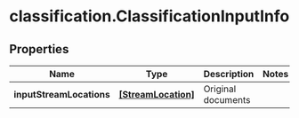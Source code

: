 # classification.ClassificationInputInfo

## Properties
Name | Type | Description | Notes
------------ | ------------- | ------------- | -------------
**inputStreamLocations** | [**[StreamLocation]**](StreamLocation.md) | Original documents | 


